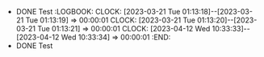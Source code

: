 - DONE Test
  :LOGBOOK:
  CLOCK: [2023-03-21 Tue 01:13:18]--[2023-03-21 Tue 01:13:19] =>  00:00:01
  CLOCK: [2023-03-21 Tue 01:13:20]--[2023-03-21 Tue 01:13:21] =>  00:00:01
  CLOCK: [2023-04-12 Wed 10:33:33]--[2023-04-12 Wed 10:33:34] =>  00:00:01
  :END:
- DONE Test